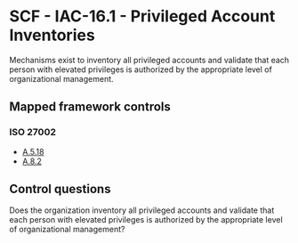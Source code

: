 # SCF - IAC-16.1 - Privileged Account Inventories
Mechanisms exist to inventory all privileged accounts and validate that each person with elevated privileges is authorized by the appropriate level of organizational management. 
## Mapped framework controls
### ISO 27002
- [A.5.18](../iso27002/a-5.md#a518)
- [A.8.2](../iso27002/a-8.md#a82)
  
## Control questions
Does the organization inventory all privileged accounts and validate that each person with elevated privileges is authorized by the appropriate level of organizational management? 
  